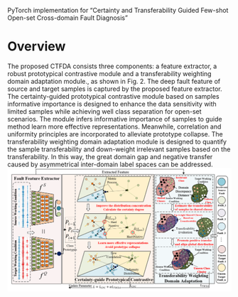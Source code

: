 PyTorch implementation for “Certainty and Transferability Guided Few-shot Open-set Cross-domain Fault Diagnosis”<br>
# Overview <br>
The proposed CTFDA consists three components: a feature extractor, a robust prototypical contrastive module and a transferability weighting domain adaptation module., as shown in Fig. 2. The deep fault feature of source and target samples is captured by the proposed feature extractor. The certainty-guided prototypical contrastive module based on samples informative importance is designed to enhance the data sensitivity with limited samples while achieving well class separation for open-set scenarios. The module infers informative importance of samples to guide method learn more effective representations. Meanwhile, correlation and uniformity principles are incorporated to alleviate prototype collapse. The transferability weighting domain adaptation module is designed to quantify the sample transferability and down-weight irrelevant samples based on the transferability. In this way, the great domain gap and negative transfer caused by asymmetrical inter-domain label spaces can be addressed.<br>
![Uploading image.png…](https://github.com/AnYiyao-cqu/CTFDA/blob/main/framework.png)
